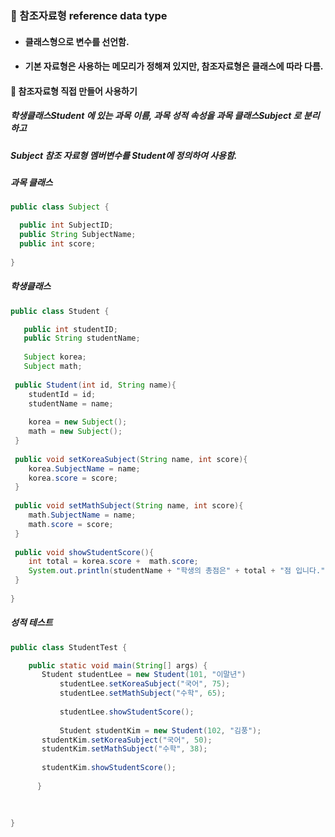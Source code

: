 ### :pushpin: 참조자료형 reference data type
* #### 클래스형으로 변수를 선언함.
* #### 기본 자료형은 사용하는 메모리가 정해져 있지만, 참조자료형은 클래스에 따라 다름.

   
#### :round_pushpin: 참조자료형 직접 만들어 사용하기
##### 학생클래스Student 에 있는 과목 이름, 과목 성적 속성을 과목 클래스Subject 로 분리하고   
##### Subject 참조 자료형 멤버변수를 Student에 정의하여 사용함.
   
   
##### 과목 클래스
```java
public class Subject {

  public int SubjectID;
  public String SubjectName;
  public int score;
  
}
```

##### 학생클래스
```java
public class Student {

   public int studentID;
   public String studentName;
 
   Subject korea;
   Subject math;
 
 public Student(int id, String name){
    studentId = id;
    studentName = name;
    
    korea = new Subject();
    math = new Subject();
 }
 
 public void setKoreaSubject(String name, int score){
    korea.SubjectName = name;
    korea.score = score;
 }
 
 public void setMathSubject(String name, int score){
    math.SubjectName = name;
    math.score = score;
 }
 
 public void showStudentScore(){
    int total = korea.score +  math.score;
    System.out.println(studentName + "학생의 총점은" + total + "점 입니다.");
 }
  
}
```

##### 성적 테스트
```java
public class StudentTest {

 	public static void main(String[] args) {
   	   Student studentLee = new Student(101, "이말년")
     	   studentLee.setKoreaSubject("국어", 75);
           studentLee.setMathSubject("수학", 65);
      
           studentLee.showStudentScore();
		
           Student studentKim = new Student(102, "김풍");
	   studentKim.setKoreaSubject("국어", 50);
	   studentKim.setMathSubject("수학", 38);
		
	   studentKim.showStudentScore();
      
      }
  
  
  
}
```

